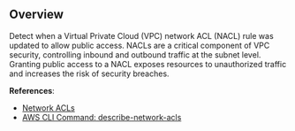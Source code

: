 ## Overview

Detect when a Virtual Private Cloud (VPC) network ACL (NACL) rule was updated to allow public access. NACLs are a critical component of VPC security, controlling inbound and outbound traffic at the subnet level. Granting public access to a NACL exposes resources to unauthorized traffic and increases the risk of security breaches.

**References**:
- [Network ACLs](https://docs.aws.amazon.com/vpc/latest/userguide/vpc-network-acls.html)
- [AWS CLI Command: describe-network-acls](https://awscli.amazonaws.com/v2/documentation/api/latest/reference/ec2/describe-network-acls.html)